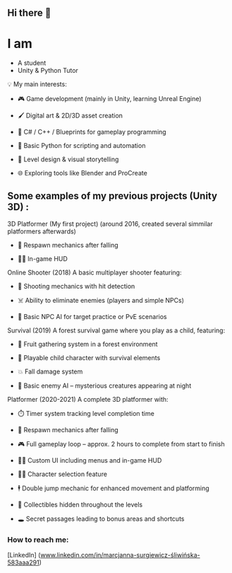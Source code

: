 ## Hi there 👋

# I am
- A student
- Unity & Python Tutor

💡 My main interests:

- 🎮 Game development (mainly in Unity, learning Unreal Engine)

- 🖌️ Digital art & 2D/3D asset creation

- 🧠 C# / C++ / Blueprints for gameplay programming

- 🐍 Basic Python for scripting and automation

- 🎨 Level design & visual storytelling

- 🌐 Exploring tools like Blender and ProCreate

## Some examples of my previous projects (Unity 3D) :

3D Platformer (My first project)
(around 2016, created several simmilar platformers afterwards)

- 🔁 Respawn mechanics after falling

- 🧑‍🎨 In-game HUD

Online Shooter
(2018)
A basic multiplayer shooter featuring:

- 🔫 Shooting mechanics with hit detection

- ☠️ Ability to eliminate enemies (players and simple NPCs)

- 🧠 Basic NPC AI for target practice or PvE scenarios

Survival
(2019)
A forest survival game where you play as a child, featuring:

- 🌳 Fruit gathering system in a forest environment

- 🧒 Playable child character with survival elements

- 💥 Fall damage system

- 👾 Basic enemy AI – mysterious creatures appearing at night

Platformer
(2020-2021)
A complete 3D platformer with:

- ⏱️ Timer system tracking level completion time

- 🔁 Respawn mechanics after falling

- 🎮 Full gameplay loop – approx. 2 hours to complete from start to finish

- 🧑‍🎨 Custom UI including menus and in-game HUD

- 🧍‍♂️ Character selection feature

- 🕴️ Double jump mechanic for enhanced movement and platforming

- 💎 Collectibles hidden throughout the levels

- 🕳️ Secret passages leading to bonus areas and shortcuts
  
### How to reach me:
[LinkedIn] (www.linkedin.com/in/marcjanna-surgiewicz-śliwińska-583aaa291)

